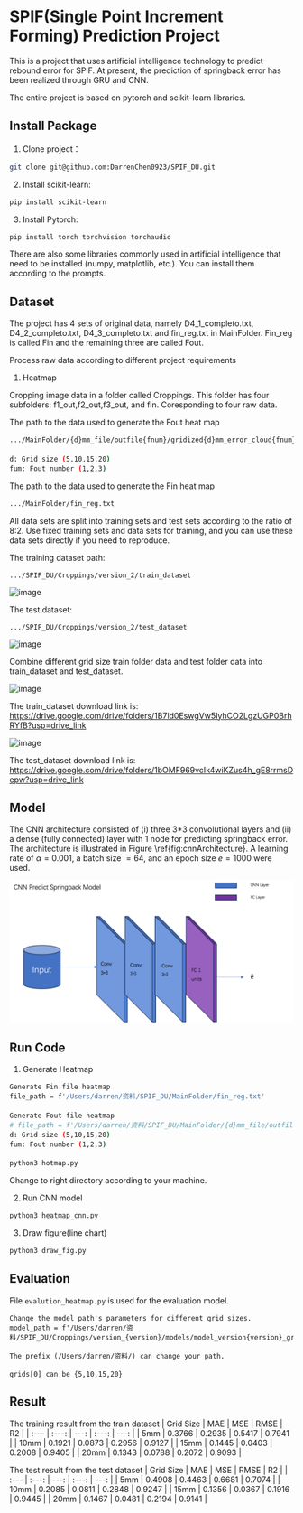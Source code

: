 # SPIF(Single Point Increment Forming) Prediction Project

This is a project that uses artificial intelligence technology to predict rebound error for SPIF.
At present, the prediction of springback error has been realized through GRU and CNN.

The entire project is based on pytorch and scikit-learn libraries.

## Install Package

1. Clone project：

```bash
git clone git@github.com:DarrenChen0923/SPIF_DU.git
```

2. Install scikit-learn:
```bash
pip install scikit-learn
```

3. Install Pytorch:
```bash
pip install torch torchvision torchaudio
```
There are also some libraries commonly used in artificial intelligence that need to be installed (numpy, matplotlib, etc.). You can install them according to the prompts.

## Dataset
The project has 4 sets of original data, namely D4_1_completo.txt, D4_2_completo.txt, D4_3_completo.txt and fin_reg.txt in MainFolder. Fin_reg is called Fin and the remaining three are called Fout.

Process raw data according to different project requirements

1. Heatmap

Cropping image data in a folder called Croppings.
This folder has four subfolders: f1_out,f2_out,f3_out, and fin. Coresponding to four raw data.

The path to the data used to generate the Fout heat map
```bash
.../MainFolder/{d}mm_file/outfile{fnum}/gridized{d}mm_error_cloud{fnum}.txt

d: Grid size (5,10,15,20)
fum: Fout number (1,2,3)
```

The path to the data used to generate the Fin heat map
```bash
.../MainFolder/fin_reg.txt
```


All data sets are split into training sets and test sets according to the ratio of 8:2. Use fixed training sets and data sets for training, and you can use these data sets directly if you need to reproduce.

The training dataset path:

```
.../SPIF_DU/Croppings/version_2/train_dataset

```

<img width="288" alt="image" src="https://github.com/DarrenChen0923/SPIF_DU/assets/52141602/490c7449-5293-4ee2-a30a-5c2d5c01b81f">

The test dataset:

```
.../SPIF_DU/Croppings/version_2/test_dataset

```


<img width="286" alt="image" src="https://github.com/DarrenChen0923/SPIF_DU/assets/52141602/0bb11c3a-0d99-4f3f-adc3-4da38a57ff37">


Combine different grid size train folder data and test folder data into train_dataset and test_dataset.

<img width="163" alt="image" src="https://github.com/DarrenChen0923/SPIF_DU/assets/52141602/a73bc23f-985d-472b-9e90-f33a2f05402b">


The train_dataset download link is:  
https://drive.google.com/drive/folders/1B7ld0EswgVw5IyhCO2LgzUGP0BrhRYfB?usp=drive_link  


<img width="165" alt="image" src="https://github.com/DarrenChen0923/SPIF_DU/assets/52141602/60734548-fcf3-441e-9182-8e9e134e8a32">


The test_dataset download link is:  
https://drive.google.com/drive/folders/1bOMF969vcIk4wiKZus4h_gE8rrmsDepw?usp=drive_link


## Model
The CNN architecture consisted of (i) three 3*3 convolutional layers and (ii) a dense (fully connected) layer with 1 node for predicting springback error. The architecture is illustrated in Figure \ref{fig:cnnArchitecture}. A learning rate of $\alpha = 0.001$, a batch size $= 64$, and an epoch size $e = 1000$ were used. 

![My Image](Croppings/Architecutre.png)

## Run Code

1. Generate Heatmap

```bash
Generate Fin file heatmap
file_path = f'/Users/darren/资料/SPIF_DU/MainFolder/fin_reg.txt'

Generate Fout file heatmap
# file_path = f'/Users/darren/资料/SPIF_DU/MainFolder/{d}mm_file/outfile{fnum}/gridized{d}mm_error_cloud{fnum}.txt'
d: Grid size (5,10,15,20)
fum: Fout number (1,2,3)

python3 hotmap.py
```
Change to right directory according to your machine.

2. Run CNN model

```bash
python3 heatmap_cnn.py

```

3. Draw figure(line chart)

```bash
python3 draw_fig.py
```

## Evaluation

File `evalution_heatmap.py` is used for the evaluation model.

```
Change the model_path's parameters for different grid sizes.
model_path = f'/Users/darren/资料/SPIF_DU/Croppings/version_{version}/models/model_version{version}_grid{grids[0]}_epo{num_epochs}_batch{batch}_lr{learning_rate}.pth'

The prefix (/Users/darren/资料/) can change your path.

grids[0] can be {5,10,15,20}

```


## Result
The training result from the train dataset
| Grid Size | MAE | MSE | RMSE | R2 |
| :---         |     :---:      |          ---: |     :---:      |          ---: |
| 5mm   | 0.3766    | 0.2935   | 0.5417    | 0.7941      |
| 10mm  | 0.1921    | 0.0873   | 0.2956    | 0.9127      |
| 15mm  | 0.1445    | 0.0403   | 0.2008    | 0.9405      |
| 20mm  | 0.1343    | 0.0788   | 0.2072    | 0.9093      |

The test result from the test dataset
| Grid Size | MAE | MSE | RMSE | R2 |
| :---         |     :---:      |          ---: |     :---:      |          ---: |
| 5mm   | 0.4908    | 0.4463   | 0.6681    | 0.7074      |
| 10mm  | 0.2085    | 0.0811   | 0.2848    | 0.9247      |
| 15mm  | 0.1356    | 0.0367   | 0.1916    | 0.9445      |
| 20mm  | 0.1467    | 0.0481   | 0.2194    | 0.9141      |

